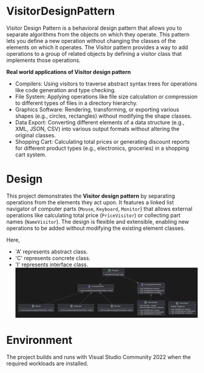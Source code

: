 # VisitorDesignPattern

Visitor Design Pattern is a behavioral design pattern that allows you to separate algorithms from the objects on which they operate. This pattern lets you define a new operation without changing the classes of the elements on which it operates. The Visitor pattern provides a way to add operations to a group of related objects by defining a visitor class that implements those operations.

**Real world applications of Visitor design pattern**

- Compilers: Using visitors to traverse abstract syntax trees for operations like code generation and type checking.
- File System: Applying operations like file size calculation or compression to different types of files in a directory hierarchy.
- Graphics Software: Rendering, transforming, or exporting various shapes (e.g., circles, rectangles) without modifying the shape classes.
- Data Export: Converting different elements of a data structure (e.g., XML, JSON, CSV) into various output formats without altering the original classes.
- Shopping Cart: Calculating total prices or generating discount reports for different product types (e.g., electronics, groceries) in a shopping cart system.

# Design

This project demonstrates the **Visitor design pattern** by separating operations from the elements they act upon. It features a linked list navigator of computer parts (`Mouse`, `Keyboard`, `Monitor`) that allows external operations like calculating total price (`PriceVisitor`) or collecting part names (`NameVisitor`). The design is flexible and extensible, enabling new operations to be added without modifying the existing element classes.

Here,
- 'A' represents abstract class.
- 'C' represents concrete class.
- 'I' represents interface class.
![Module & Class diagram](ClassDiagram.png)

# Environment
The project builds and runs with Visual Studio Community 2022 when the required workloads are installed.
